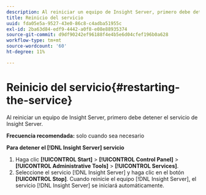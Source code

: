 ```yaml
---
description: Al reiniciar un equipo de Insight Server, primero debe detener el servicio de Insight Server.
title: Reinicio del servicio
uuid: fda05e5a-9527-43e0-86c8-c4adba51955c
exl-id: 2ba63d84-edf9-4442-a0f8-e08e88935374
source-git-commit: d9df90242ef96188f4e4b5e6d04cfef196b0a628
workflow-type: tm+mt
source-wordcount: '60'
ht-degree: 11%

---
```


# Reinicio del servicio{#restarting-the-service}

Al reiniciar un equipo de Insight Server, primero debe detener el servicio de Insight Server.

**Frecuencia recomendada:** solo cuando sea necesario

**Para detener el  [!DNL Insight Server] servicio**

1. Haga clic **[!UICONTROL Start]** > **[!UICONTROL Control Panel]** > **[!UICONTROL Administrative Tools]** > **[!UICONTROL Services]**.
1. Seleccione el servicio [!DNL Insight Server] y haga clic en el botón **[!UICONTROL Stop]**.
Cuando reinicie el equipo [!DNL Insight Server], el servicio [!DNL Insight Server] se iniciará automáticamente.
